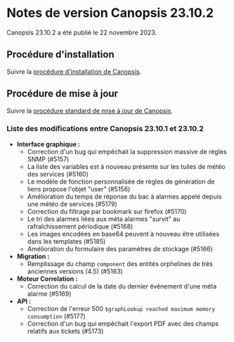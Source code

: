 # Notes de version Canopsis 23.10.2

Canopsis 23.10.2 a été publié le 22 novembre 2023.

## Procédure d'installation

Suivre la [procédure d'installation de Canopsis](../guide-administration/installation/index.md).

## Procédure de mise à jour

Suivre la [procédure standard de mise à jour de Canopsis](../guide-administration/mise-a-jour/index.md).

### Liste des modifications entre Canopsis 23.10.1 et 23.10.2

*  **Interface graphique :**
    * Correction d'un bug qui empêchait la suppression massive de règles SNMP (#5157)
    * La liste des variables est à nouveau présente sur les tuiles de météo des services (#5160)
    * Le modèle de fonction personnalisée de règles de génération de liens propose l'objet "user" (#5156)
    * Amélioration du temps de réponse du bac à alarmes appelé depuis une météo de services (#5179)
    * Correction du filtrage par bookmark sur firefox (#5170)
    * Le tri des alarmes liées aux méta alarmes "survit" au rafraîchissement périodique (#5168)
    * Les images encodées en base64 peuvent à nouveau être utilisées dans les templates (#5185)
    * Amélioration du formulaire des paramètres de stockage (#5166)
*  **Migration :**
    * Remplissage du champ `component` des entités orphelines de très anciennes versions (4.5) (#5163)
*  **Moteur Correlation :**
    * Correction du calcul de la date du dernier événement d'une méta alarme (#5169)
*  **API :**
    * Correction de l'erreur 500 `$graphLookup reached maximum memory consumption` (#5177)
    * Correction d'un bug qui empêchait l'export PDF avec des champs relatifs aux tickets (#5173)
